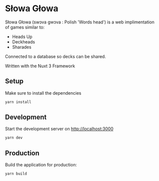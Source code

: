 # Słowa Głowa

Słowa Głowa (swɔva gwɔva : Polish 'Words head') is a web implimentation of games similar to:

- Heads Up
- Deckheads
- Sharades

Connected to a database so decks can be shared.

Written with the Nuxt 3 Framework

## Setup

Make sure to install the dependencies

```bash
yarn install
```

## Development

Start the development server on [http://localhost:3000](http://localhost:3000)

```bash
yarn dev
```

## Production

Build the application for production:

```bash
yarn build
```
